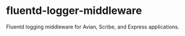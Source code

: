 # fluentd-logger-middleware

Fluentd logging middleware for Avian, Scribe, and Express applications.
